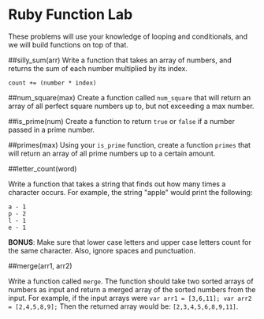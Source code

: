# Ruby Function Lab
These problems will use your knowledge of looping and conditionals, and we will build functions on top of that.


##silly_sum(arr)
Write a function that takes an array of numbers, and returns the sum of each number multiplied by its index. 

`count += (number * index)`

##num_square(max)
Create a function called `num_square` that will return an array of all perfect square numbers up to, but not exceeding a max number.

##is_prime(num)
Create a function to return `true` or `false` if a number passed in a prime number.

##primes(max)
Using your `is_prime` function, create a function `primes` that will return an array of all prime numbers up to a certain amount.

##letter_count(word)

Write a function that takes a string that finds out how many times a character occurs.  For example, the string "apple" would print the following:

```
a - 1
p - 2
l - 1
e - 1
```

__BONUS__: Make sure that lower case letters and upper case letters count for the same character.  Also, ignore spaces and punctuation.

##merge(arr1, arr2)

Write a function called ```merge```.  The function should take two sorted arrays of numbers as input and return a merged array of the sorted numbers from the input.  For example, if the input arrays were `var arr1 = [3,6,11]; var arr2 = [2,4,5,8,9];`  Then the returned array would be: `[2,3,4,5,6,8,9,11]`.
